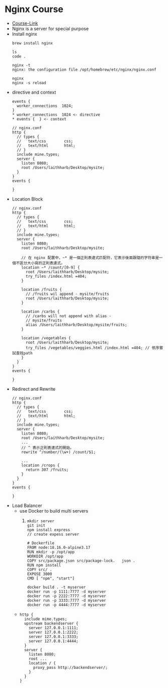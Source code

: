 # Nginx Course
- [Course-Link](https://www.youtube.com/watch?v=7VAI73roXaY "nginx")
- Nginx is a server for special purpose
- Install nginx
  ~~~
  brew install nginx
  
  ls
  code .
  
  nginx -t
  nginx: the configuration file /opt/homebrew/etc/nginx/nginx.conf

  nginx
  nginx -s reload
  ~~~
- directive and context
  ~~~
  events {
    worker_connections  1024;
  }
  * worker_connections  1024 <- directive
  * events {  } <- context
  ~~~
  ~~~
  // nginx.conf
  http {
    // types {
    //   text/css        css;
    //   text/html       html;
    // }
    include mine.types;
    server {
      listen 8080;
      root /Users/laithharb/Desktop/mysite;
    }
  }
  events {

  }
  ~~~
- Location Block
  ~~~
  // nginx.conf
  http {
    // types {
    //   text/css        css;
    //   text/html       html;
    // }
    include mine.types;
    server {
      listen 8080;
      root /Users/laithharb/Desktop/mysite;

      // 在 nginx 配置中，~* 是一個正則表達式匹配符，它表示後面跟隨的字符串是一個不區分大小寫的正則表達式。
      location ~* /count/[0-9] {
        root /Users/laithharb/Desktop/mysite;
        try_files /index.html =404;
      }

      location /fruits {
        // /fruits wil append - mysite/fruits
        root /Users/laithharb/Desktop/mysite;
      }

      location /carbs {
        // /carbs will not append with alias - 
        // mysite/fruits
        alias /Users/laithharb/Desktop/mysite/fruits;
      }

      location /vegetables {
        root /Users/laithharb/Desktop/mysite;
        try_files /vegetables/veggies.html /index.html =404; // 依序嘗試查找path
      }
    }
  }
  events {

  }
  ~~~
- Redirect and Rewrite
  ~~~
  // nginx.conf
  http {
    // types {
    //   text/css        css;
    //   text/html       html;
    // }
    include mine.types;
    server {
      listen 8080;
      root /Users/laithharb/Desktop/mysite;
      ...
      // ^ 表示正則表達式的開始。
      rewrite ^/number/(\w+) /count/$1;

      ...
      location /crops {
        return 307 /fruits;
      }
    }
  }
  events {

  }  
  ~~~
- Load Balancer
  - use Docker to build multi servers
    1. ```mkdir server```  
       ```git init```  
       ```npm install express```  
       ```// create expess server```  
       
       ~~~
       # Dockerfile
       FROM node:18.16.0-alpine3.17  
       RUN mkdir -p /opt/app  
       WORKDIR /opt/app  
       COPY src/package.json src/package-lock.   json .  
       RUN npm install  
       COPY src/ .  
       EXPOSE 3000  
       CMD [ "npm", "start"] 
       ~~~ 
       ```docker build . -t myserver```  
       ```docker run -p 1111:7777 -d myserver```  
       ```docker run -p 2222:7777 -d myserver```  
       ```docker run -p 3333:7777 -d myserver```  
       ```docker run -p 4444:7777 -d myserver```
  - ~~~
    http {
      include mime.types;
      upstream backendserver { 
        server 127.0.0.1:1111;
        server 127.0.0.1:2222;
        server 127.0.0.1:3333;
        server 127.0.0.1:4444;
      }
      server {
        listen 8080;
        root ...
        location / {
          proxy_pass http://backendserver/;
        }
      }
    }
    ~~~

       
  